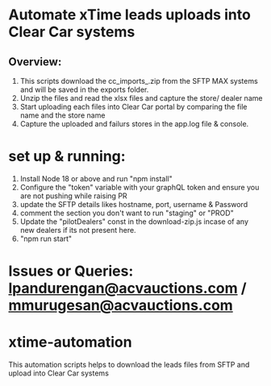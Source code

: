 # Automate xTime leads uploads into Clear Car systems

## Overview:
1. This scripts download the cc_imports_<date>.zip from the SFTP MAX systems and will be saved in the exports folder.
2. Unzip the files and read the xlsx files and capture the store/ dealer name
3. Start uploading each files into Clear Car portal by comparing the file name and the store name
4. Capture the uploaded and failurs stores in the app.log file & console.


# set up & running:
1. Install Node 18 or above and run "npm install"
2. Configure the "token" variable with your graphQL token and ensure you are not pushing while raising PR
3. update the SFTP details likes hostname, port, username & Password
4. comment the section you don't want to run "staging" or "PROD"
5. Update the "pilotDealers" const in the download-zip.js incase of any new dealers if its not present here.
6. "npm run start"

# Issues or Queries:   lpandurengan@acvauctions.com / mmurugesan@acvauctions.com

 # xtime-automation
This automation scripts helps to download the leads files from SFTP and upload into Clear Car systems
